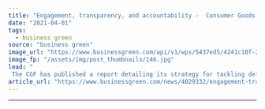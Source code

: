 ```yaml
---
title: "Engagement, transparency, and accountability -  Consumer Goods Forum launches blueprint to tackle global deforestation crisis"
date: "2021-04-01"
tags: 
  - business green
source: "business green"
image_url: "https://www.businessgreen.com/api/v1/wps/5437ed5/4241c18f-2e4e-43f4-8388-8c6ad4bc1788/5/Chaco-Paraguay-cattle-ranch-Presidente-Hayes-Province-185x114.jpg"
image_fp: "/assets/img/post_thumbnails/146.jpg"
lead: "
 The CGF has published a report detailing its strategy for tackling deforestation related to the production of four key agricultural commodities -  palm oil, soy, beef, and pulp and fibre-based packaging ..."
article_url: "https://www.businessgreen.com/news/4029332/engagement-transparency-accountability-consumer-forum-launches-blueprint-tackle-global-deforestation-crisis"
---
```


---
